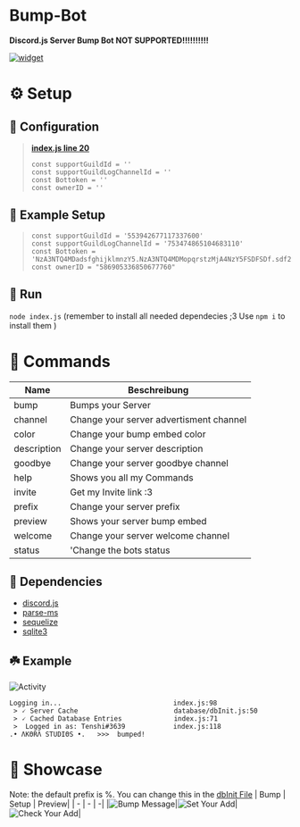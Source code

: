 # Bump-Bot
**Discord.js Server Bump Bot NOT SUPPORTED!!!!!!!!!!**

[![widget](https://discord.com/api/guilds/1038267876622221332/widget.png?style=banner2)](https://discord.gg/ufEjGrbYWw)

# ⚙️ Setup
## 🔧 Configuration
> **[index.js  line 20](https://github.com/DragonCat4012/Bump-Bot/blob/main/index.js#L20)**
> ```JS
> const supportGuildId = ''
> const supportGuildLogChannelId = ''
> const Bottoken = ''
> const ownerID = ''
> ```

## 🤖 Example Setup
> ```JS
> const supportGuildId = '553942677117337600'
> const supportGuildLogChannelId = '753474865104683110'
> const Bottoken = 'NzA3NTQ4MDadsfghijklmnzY5.NzA3NTQ4MDMopqrstzMjA4NzY5FSDFSDf.sdf21'
> const ownerID = "586905336850677760"
> ```

## 🌿 Run
```node index.js```
(remember to install all needed dependecies ;3 Use ```npm i``` to install them )

# 🔧 Commands
|  Name         | Beschreibung                              |
| ------------- | ----------------------------------------- |
| bump          | Bumps your Server                         |
| channel       | Change your server advertisment channel   |
| color         | Change your bump embed color              |
| description   | Change your server description            |
| goodbye       | Change your server goodbye channel        |
| help          | Shows you all my Commands                 |
| invite        | Get my Invite link :3                     |
| prefix        | Change your server prefix                 |
| preview       | Shows your server bump embed              |
| welcome       | Change your server welcome channel        |
| status        | 'Change the bots status        |

## 🍂 Dependencies
* [discord.js](https://www.npmjs.com/package/discord.js)
* [parse-ms](https://www.npmjs.com/package/parse-ms)
* [sequelize](https://www.npmjs.com/package/sequelize)
* [sqlite3](https://www.npmjs.com/package/sqlite3)


## ☘️ Example
![Activity](examples/status.png)

```
Logging in...                            index.js:98
 > 🗸 Server Cache                        database/dbInit.js:50
 > 🗸 Cached Database Entries             index.js:71
 >  Logged in as: Tenshi#3639            index.js:118
.• ΛΚΘRΛ SΤUDΙΘS •.   >>>  bumped!
```

# 📸 Showcase
Note: the default prefix is %. You can change this in the [dbInit File](https://github.com/DragonCat4012/Bump-Bot/blob/main/database/dbInit.js)
| Bump | Setup | Preview|
| - | - | -|
|![Bump Message](examples/bump.png)|![Set Your Add](examples/setup.png)|![Check Your Add](examples/preview.png)|
